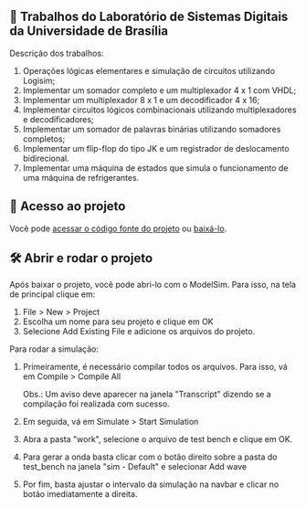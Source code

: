 ## 📝 Trabalhos do Laboratório de Sistemas Digitais da Universidade de Brasília

<p>Descrição dos trabalhos:</p>

1. Operações lógicas elementares e simulação de circuitos utilizando Logisim;
2. Implementar um somador completo e um multiplexador 4 x 1 com VHDL;
3. Implementar um multiplexador 8 x 1 e um decodificador 4 x 16;
4. Implementar circuitos lógicos combinacionais utilizando multiplexadores e decodificadores;
5. Implementar um somador de palavras binárias utilizando somadores completos;
6. Implementar um flip-flop do tipo JK e um registrador de deslocamento bidirecional.
7. Implementar uma máquina de estados que simula o funcionamento de uma máquina de refrigerantes.
   
## 📁 Acesso ao projeto

Você pode [acessar o código fonte do projeto](https://github.com/ccarlaa/Lab-SD-UnB) ou [baixá-lo](https://github.com/ccarlaa/mywallet-front/archive/refs/heads/main.zip).

## 🛠️ Abrir e rodar o projeto

Após baixar o projeto, você pode abri-lo com o ModelSim. Para isso, na tela de principal clique em:

1. File > New > Project
2. Escolha um nome para seu projeto e clique em OK
3. Selecione Add Existing File e adicione os arquivos do projeto.

Para rodar a simulação:

1. Primeiramente, é necessário compilar todos os arquivos. Para isso, vá em Compile > Compile All
   
   Obs.: Um aviso deve aparecer na janela "Transcript" dizendo se a compilação foi realizada com sucesso.
3. Em seguida, vá em Simulate > Start Simulation
4. Abra a pasta "work", selecione o arquivo de test bench e clique em OK.
5. Para gerar a onda basta clicar com o botão direito sobre a pasta do test_bench na janela "sim - Default" e selecionar Add wave
6. Por fim, basta ajustar o intervalo da simulação na navbar e clicar no botão imediatamente a direita.

